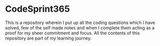  # CodeSprint365
This is a repository wherein I put up all the coding questions which I have solved, few of the self made notes and when I complete them acting as a proof for my sheer commitment and focus.
All the contents of this repository are part of my learning journey.
